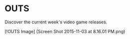 # OUTS
Discover the current week's video game releases.

[!OUTS Image] (Screen Shot 2015-11-03 at 8.16.01 PM.png)
